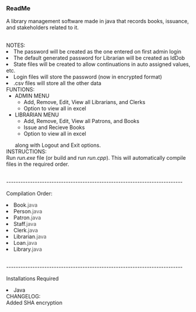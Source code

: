 <h3><b> ReadMe </b></h3>

A library management software made in java that records books, issuance, and stakeholders related to it.

<br>
NOTES:<br>
<li> The password will be created as the one entered on first admin login
<li> The default generated password for Librarian will be created as IdDob
<li> State files will be created to allow continuations in auto assigned values, etc.
<li> Login files will store the password (now in encrypted format)
<li> .csv files will store all the other data

<br>
FUNTIONS:<br>
<ul>
<li> ADMIN MENU
<ul>
<li> Add, Remove, Edit, View all Librarians, and Clerks
<li> Option to view all in excel
</ul>
<li> LIBRARIAN MENU
<ul>
<li> Add, Remove, Edit, View all Patrons, and Books
<li> Issue and Recieve Books
<li> Option to view all in excel
</ul>
</ul>
&nbsp;&nbsp;&nbsp;&nbsp;&nbsp;&nbsp;along with Logout and Exit options.

<br>
INSTRUCTIONS: <br>
Run <i>run.exe</i> file (or build and run <i>run.cpp</i>). This will automatically compile files in the required order.

<br>--------------------------------------------------------------------------<br>

Compilation Order:
<li> Book<font color=#555>.java</font>
<li> Person<font color=#555>.java</font>
<li> Patron<font color=#555>.java</font>
<li> Staff<font color=#555>.java</font>
<li> Clerk<font color=#555>.java</font>
<li> Librarian<font color=#555>.java</font>
<li> Loan<font color=#555>.java</font>
<li> Library<font color=#555>.java</font>


<br>--------------------------------------------------------------------------<br>

Installations Required
<li>Java

<br>
CHANGELOG: <br>
Added SHA encryption
